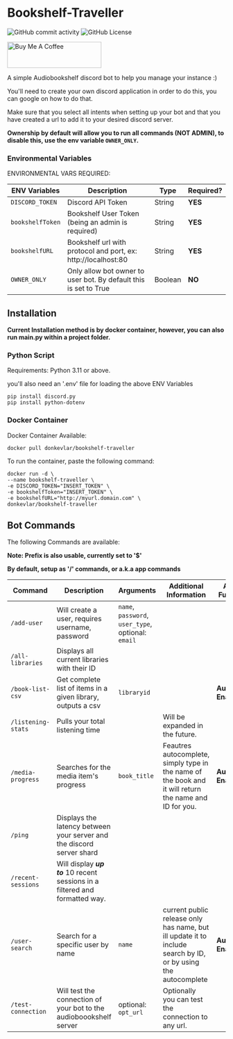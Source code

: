 # Bookshelf-Traveller

![GitHub commit activity](https://img.shields.io/github/commit-activity/y/donkevlar/Bookshelf-Traveller)
![GitHub License](https://img.shields.io/github/license/donkevlar/Bookshelf-Traveller)

<a href="https://www.buymeacoffee.com/donkevlar" target="_blank"><img src="https://cdn.buymeacoffee.com/buttons/v2/default-green.png" alt="Buy Me A Coffee" style="height: 60px !important;width: 217px !important;" ></a>


A simple Audiobookshelf discord bot to help you manage your instance :)

You'll need to create your own discord application in order to do this, you can google on how to do that. 

Make sure that you select all intents when setting up your bot and that you have created a url to add it to your desired discord server.

**Ownership by default will allow you to run all commands (NOT ADMIN), to disable this, use the env variable `OWNER_ONLY`.**

### Environmental Variables
ENVIRONMENTAL VARS REQUIRED:

| ENV Variables     | Description                                                      | Type    | Required? |
|-------------------|------------------------------------------------------------------|---------|-----------|
| `DISCORD_TOKEN` | Discord API Token                                                | String  | **YES**   |
| `bookshelfToken` | Bookshelf User Token (being an admin is required)                | String  | **YES**   |
| `bookshelfURL`  | Bookshelf url with protocol and port, ex: http://localhost:80    | String  | **YES**   |
|`OWNER_ONLY`| Only allow bot owner to user bot. By default this is set to True | Boolean | **NO**    |

## Installation
**Current Installation method is by docker container, however, you can also run main.py within a project folder.**
### Python Script
Requirements: Python 3.11 or above.

you'll also need an '.env' file for loading the above ENV Variables
```
pip install discord.py
pip install python-dotenv
```
### Docker Container
Docker Container Available:

```
docker pull donkevlar/bookshelf-traveller
```
To run the container, paste the following command:
```
docker run -d \
--name bookshelf-traveller \
-e DISCORD_TOKEN="INSERT_TOKEN" \
-e bookshelfToken="INSERT_TOKEN" \
-e bookshelfURL="http://myurl.domain.com" \
donkevlar/bookshelf-traveller
```

## Bot Commands
The following Commands are available:

**Note: Prefix is also usable, currently set to '$'**

**By default, setup as '/' commands, or a.k.a app commands**

| Command               | Description                                                                  | Arguments                                       | Additional Information                                                                                        | Additional Functionality |
|-----------------------|------------------------------------------------------------------------------|-------------------------------------------------|---------------------------------------------------------------------------------------------------------------|--------------------------|
| `/add-user`              | Will create a user, requires username, password                              | `name`, `password`, `user_type`, optional: `email` |                                                                                                               |
| `/all-libraries`         | Displays all current libraries with their ID                                 |                                                 |                                                                                                               |
|`/book-list-csv`  | Get complete list of items in a given library, outputs a csv                 | `libraryid`                                     |                                                                                                               | **Autocomplete Enabled** |
| `/listening-stats`       | Pulls your total listening time                                              |                                                 | Will be expanded in the future.                                                                               |                          |
| `/media-progress`        | Searches for the media item's progress                                       | `book_title`                                    | Feautres autocomplete, simply type in the name of the book and it will return the name and ID for you.        | **Autocomplete Enabled** |
| `/ping`                  | Displays the latency between your server and the discord server shard        |                                                 |                                                                                                               |
| `/recent-sessions`       | Will display ***up to*** 10 recent sessions in a filtered and formatted way. |                                                 |                                                                                                               |
| `/user-search`           | Search for a specific user by name                                           | `name`                                          | current public release only has name, but ill update it to include search by ID, or by using the autocomplete | **Autocomplete Enabled** |
| `/test-connection`       | Will test the connection of your bot to the audioboookshelf server           | optional: `opt_url`                             | Optionally you can test the connection to any url.                                                            |                          |
